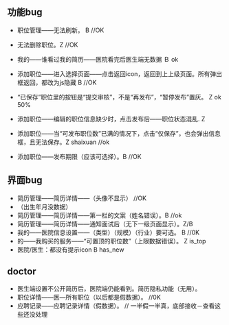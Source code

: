 ## 功能bug
- 职位管理——无法刷新。 B //OK
- 无法删除职位。Z //OK
- 我的——谁看过我的简历——医院看完后医生端无数据 Ｂ ok
- 添加职位——进入选择页面——点击返回icon，返回到上上级页面。所有弹出框返回，都改为js隐藏 B //OK

- “已保存”职位里的按钮是“提交审核”，不是“再发布”，“暂停发布”置灰。 Z ok 50%
- 添加职位——编辑的职位信息缺少时，点击发布后——职位状态混乱.  Z
- 添加职位——当“可发布职位数”已满的情况下，点击“仅保存”，也会弹出信息框，且无法保存。Z shaixuan //ok
- 添加职位——发布期限（应该可选择）。B //OK

## 界面bug
- 简历管理——简历详情——（头像不显示） //OK
- （出生年月没数据）
- 简历管理——简历详情——第一栏的文案（姓名错误）。B  //ok
- 简历管理——简历详情——通知面试后（无下一级页面显示）。Z/B
- 我的——医院信息设置——（类型）（规模）（行业）要可选。 B //0K
- 的——我购买的服务——“可置顶的职位数”（上限数据错误）。 Z is_top  
- 医院/医生：都没有提示icon B has_new  



## doctor
- 医生端设置不公开简历后，医院端仍能看到。简历隐私功能（无用）。
- 职位详情——医—所有职位（以后都是假数据）。 //0K
- 应聘记录——应聘记录详情（假数据）。 // 一半假一半真，底部接收－查看这些还没处理
